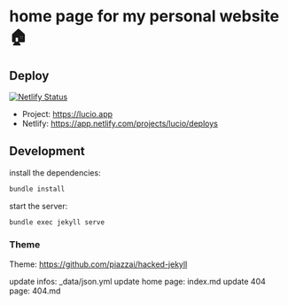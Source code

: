 # home page for my personal website 🏠

## Deploy

[![Netlify Status](https://api.netlify.com/api/v1/badges/9815d555-8a05-407a-878c-285c23fe6b59/deploy-status)](https://app.netlify.com/projects/lucio/deploys)

- Project: https://lucio.app
- Netlify: https://app.netlify.com/projects/lucio/deploys

## Development

install the dependencies:

```bash
bundle install
```

start the server:

```bash
bundle exec jekyll serve
```

### Theme

Theme: https://github.com/piazzai/hacked-jekyll

update infos: \_data/json.yml
update home page: index.md
update 404 page: 404.md
